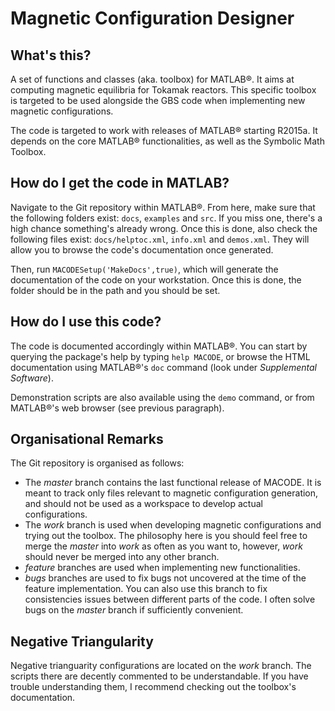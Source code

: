 # Magnetic Configuration Designer
## What's this?
A set of functions and classes (aka. toolbox) for MATLAB&reg;. It aims at
computing magnetic equilibria for Tokamak reactors. This specific toolbox is
targeted to be used alongside the GBS code when implementing new magnetic
configurations.

The code is targeted to work with releases of MATLAB&reg; starting R2015a. It
depends on the core MATLAB&reg; functionalities, as well as the Symbolic Math
Toolbox.

## How do I get the code in MATLAB?
Navigate to the Git repository within MATLAB&reg;.
From here, make sure that the following folders exist: `docs`, `examples` and `src`.
If you miss one, there's a high chance something's already wrong.
Once this is done, also check the following files exist: `docs/helptoc.xml`,
`info.xml` and `demos.xml`. They will allow you to browse the code's
documentation once generated.

Then, run `MACODESetup('MakeDocs',true)`, which will generate the
documentation of the code on your workstation. Once this is done, the folder
should be in the path and you should be set.

## How do I use this code?
The code is documented accordingly within MATLAB&reg;. You can start by
querying the package's help by typing `help MACODE`, or browse the HTML
documentation using MATLAB&reg;'s `doc` command (look under _Supplemental
Software_).

Demonstration scripts are also available using the `demo` command, or from
MATLAB&reg;'s web browser (see previous paragraph).

## Organisational Remarks
The Git repository is organised as follows:

- The _master_ branch contains the last functional release of MACODE. It is
  meant to track only files relevant to magnetic configuration generation, and
  should not be used as a workspace to develop actual configurations.
- The _work_ branch is used when developing magnetic configurations and trying
  out the toolbox. The philosophy here is you should feel free to merge the
  _master_ into _work_ as often as you want to, however, _work_ should never be
  merged into any other branch.
- _feature_ branches are used when implementing new functionalities.
- _bugs_ branches are used to fix bugs not uncovered at the time of the feature
  implementation. You can also use this branch to fix consistencies issues
  between different parts of the code. I often solve bugs on the _master_
  branch if sufficiently convenient.

## Negative Triangularity
Negative trianguarity configurations are located on the _work_ branch. The
scripts there are decently commented to be understandable. If you have trouble
understanding them, I recommend checking out the toolbox's documentation.
  
